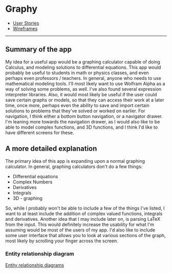 # Graphy

* [User Stories](docs/user-stories.md)
* [Wireframes](docs/wireframes.md)

***
## Summary of the app 

My idea for a useful app would be a graphing calculator capable of doing Calculus, and modeling solutions to differential equations. 
This app would probably be useful to students in math or physics classes, and even perhaps even professors / teachers. In general, 
anyone who needs to use mathematical modeling tools. I'll most likely want to use Wolfram Alpha as a way of solving some problems, 
as well. I've also found several expression interpreter libraries. Also, it would most likely be useful if the user could save 
certain graphs or models, so that they can access their work at a later time, once more, perhaps even the ability to save and import 
certain solutions to problems that they've solved or worked on earlier. For navigation, I think either a bottom button navigation, 
or a navigator drawer. I'm leaning more towards the navigation drawer, as I would also like to be able to model complex functions, 
and 3D functions, and I think I'd like to have different screens for these.

## A more detailed explanation

The primary idea of this app is expanding upon a normal graphing calculator. In general, graphing calculators don't do a few things:
* Differential equations
* Complex Numbers
* Derivatives
* Integrals
* 3D - graphing

So, while I probably won't be able to include a few of the things I've listed, I want to at least include the addition of complex 
valued functions, integrals and derivatives. Another idea that I may include later on, is parsing LaTeX from the input. This would 
definitely increase the usability for what I'm assuming would be most of the users of my app. I'd also like to include some user 
interface that allows you to look at various sections of the graph, most likely by scrolling your finger across the screen. 

### Entity relationship diagram
[Entity relationship diagrams](docs/ERD.md)